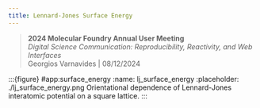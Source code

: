 ```yaml
---
title: Lennard-Jones Surface Energy
---
```


> **2024 Molecular Foundry Annual User Meeting**  
> _Digital Science Communication: Reproducibility, Reactivity, and Web Interfaces_  
> Georgios Varnavides | 08/12/2024

:::{figure} #app:surface_energy
:name: lj_surface_energy
:placeholder: ./lj_surface_energy.png
Orientational dependence of Lennard-Jones interatomic potential on a square lattice.
:::

